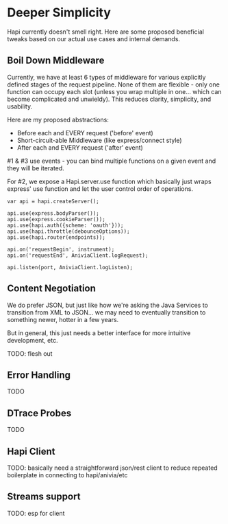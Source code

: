 # Deeper Simplicity

Hapi currently doesn't smell right.  Here are some proposed beneficial tweaks based on our actual use cases and internal demands.

## Boil Down Middleware

Currently, we have at least 6 types of middleware for various explicitly defined stages of the request pipeline.  None of them are flexible - only one function can occupy each slot (unless you wrap multiple in one... which can become complicated and unwieldy).  This reduces clarity, simplicity, and usability.

Here are my proposed abstractions:

* Before each and EVERY request ('before' event)
* Short-circuit-able Middleware (like express/connect style)
* After each and EVERY request ('after' event)

#1 & #3 use events - you can bind multiple functions on a given event and they will be iterated.  

For #2, we expose a Hapi.server.use function which basically just wraps express' use function and let the user control order of operations.

    var api = hapi.createServer();
    
    api.use(express.bodyParser());
    api.use(express.cookieParser());
    api.use(hapi.auth({scheme: 'oauth'}));
    api.use(hapi.throttle(debounceOptions));
    api.use(hapi.router(endpoints));
    
    api.on('requestBegin', instrument);
    api.on('requestEnd', AniviaClient.logRequest);
    
    api.listen(port, AniviaClient.logListen);

## Content Negotiation

We do prefer JSON, but just like how we're asking the Java Services to transition from XML to JSON... we may need to eventually transition to something newer, hotter in a few years.  

But in general, this just needs a better interface for more intuitive development, etc.

TODO: flesh out

## Error Handling

TODO

## DTrace Probes

TODO

## Hapi Client

TODO: basically need a straightforward json/rest client to reduce repeated boilerplate in connecting to hapi/anivia/etc

## Streams support

TODO: esp for client
